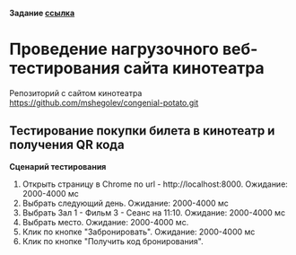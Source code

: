 **Задание [ссылка](https://github.com/netology-code/loadqa-homeworks/blob/main/3.Load%20web/homework_lecture3.md)**

# Проведение нагрузочного веб-тестирования сайта кинотеатра

Репозиторий с сайтом кинотеатра https://github.com/mshegolev/congenial-potato.git
## Тестирование покупки билета в кинотеатр и получения QR кода

**Cценарий тестирования**
1. Открыть страницу в Chrome по url - http://localhost:8000. Ожидание: 2000-4000 мс
2. Выбрать следующий день. Ожидание: 2000-4000 мс
3. Выбрать Зал 1 - Фильм 3 - Сеанс на 11:10. Ожидание: 2000-4000 мс
4. Выбрать место. Ожидание: 2000-4000 мс. 
5. Клик по кнопке "Забронировать". Ожидание: 2000-4000 мс
6. Клик по кнопке "Получить код бронирования".



